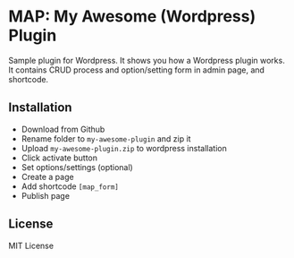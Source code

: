 # MAP: My Awesome (Wordpress) Plugin

Sample plugin for Wordpress. It shows you how a Wordpress plugin works.
It contains CRUD process and option/setting form in admin page, and shortcode.

## Installation

* Download from Github
* Rename folder to `my-awesome-plugin` and zip it
* Upload `my-awesome-plugin.zip` to wordpress installation
* Click activate button
* Set options/settings (optional)
* Create a page
* Add shortcode `[map_form]`
* Publish page

## License

MIT License
